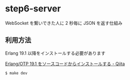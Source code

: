 # step6-server

WebSocket を繋いできた人に 2 秒毎に JSON を返す仕組み

## 利用方法

Erlang 19.1 以降をインストールする必要があります

[Erlang/OTP 19.1 をソースコードからインストールする - Qiita](http://qiita.com/voluntas/items/a39cf3ec1a385e612f2a)

```
$ make dev
```
